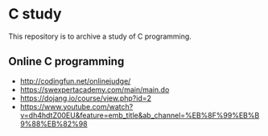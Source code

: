 # C study

This repository is to archive a study of C programming.


## Online C programming 
* http://codingfun.net/onlinejudge/
* https://swexpertacademy.com/main/main.do
* https://dojang.io/course/view.php?id=2
* https://www.youtube.com/watch?v=dh4hdtZ00EU&feature=emb_title&ab_channel=%EB%8F%99%EB%B9%88%EB%82%98
